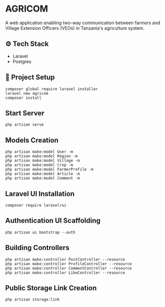 # AGRICOM
A web application enabling two-way communication between farmers and Village Extension Officers (VEOs) in Tanzania's agriculture system.

## ⚙️ Tech Stack
+ Laravel
+ Postgres

## 🚀 Project Setup
```
composer global require laravel installer
laravel new agricom
composer install
```

## Start Server
```
php artisan serve
```

## Models Creation
```
php artisan make:model User -m
php artisan make:model Region -m
php artisan make:model Village -m
php artisan make:model Crop -m
php artisan make:model FarmerProfile -m
php artisan make:model Article -m
php artisan make:model Comment -m
```

## Laravel UI Installation
```
composer require laravel/ui
```

## Authentication UI Scaffolding
```
php artisan ui bootstrap --auth
```

## Building Controllers
```
php artisan make:controller PostController --resource
php artisan make:controller ProfileController --resource
php artisan make:controller CommentController --resource
php artisan make:controller LikeController --resource
```

## Public Storage Link Creation
```
php artisan storage:link
```
